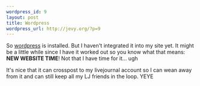 ```yaml
--- 
wordpress_id: 9
layout: post
title: Wordpress
wordpress_url: http://jevy.org/?p=9
---
```

So <a href="http://www.wordpress.org">wordpress</a> is installed.  But I haven't integrated it into my site yet.  It might be a little while since I have it worked out so you know what that means: <strong>NEW WEBSITE TIME</strong>!  Not that I have time for it... ugh

It's nice that it can crosspost to my livejournal account so I can wean away from it and can still keep all my LJ friends in the loop.  YEYE
